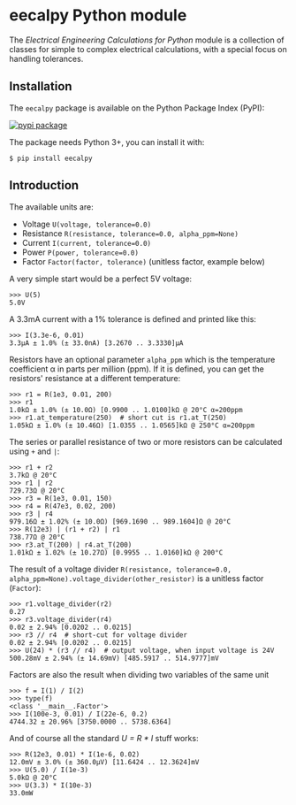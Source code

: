 eecalpy Python module
=====================

The *Electrical Engineering Calculations for Python* module is a
collection of classes for simple to complex electrical calculations, with a
special focus on handling tolerances.

Installation
------------

The ``eecalpy`` package is available on the Python Package Index (PyPI):

[![pypi package](https://badge.fury.io/py/eecalpy.svg)](https://badge.fury.io/py/eecalpy)

The package needs Python 3+, you can install it with:

    $ pip install eecalpy

Introduction
------------

The available units are:

* Voltage `U(voltage, tolerance=0.0)`
* Resistance `R(resistance, tolerance=0.0, alpha_ppm=None)`
* Current `I(current, tolerance=0.0)`
* Power `P(power, tolerance=0.0)`
* Factor `Factor(factor, tolerance)` (unitless factor, example below)

A very simple start would be a perfect 5V voltage:

    >>> U(5)
    5.0V

A 3.3mA current with a 1% tolerance is defined and printed like this:

    >>> I(3.3e-6, 0.01)
    3.3µA ± 1.0% (± 33.0nA) [3.2670 .. 3.3330]µA

Resistors have an optional parameter `alpha_ppm` which is the temperature 
coefficient α in parts per million (ppm). If it is defined, you can get the
resistors' resistance at a different temperature:

    >>> r1 = R(1e3, 0.01, 200)
    >>> r1
    1.0kΩ ± 1.0% (± 10.0Ω) [0.9900 .. 1.0100]kΩ @ 20°C α=200ppm
    >>> r1.at_temperature(250)  # short cut is r1.at_T(250)
    1.05kΩ ± 1.0% (± 10.46Ω) [1.0355 .. 1.0565]kΩ @ 250°C α=200ppm

The series or parallel resistance of two or more resistors can be calculated
using `+` and `|`:

    >>> r1 + r2
    3.7kΩ @ 20°C
    >>> r1 | r2
    729.73Ω @ 20°C
    >>> r3 = R(1e3, 0.01, 150)
    >>> r4 = R(47e3, 0.02, 200)
    >>> r3 | r4
    979.16Ω ± 1.02% (± 10.0Ω) [969.1690 .. 989.1604]Ω @ 20°C
    >>> R(12e3) | (r1 + r2) | r1
    738.77Ω @ 20°C
    >>> r3.at_T(200) | r4.at_T(200)
    1.01kΩ ± 1.02% (± 10.27Ω) [0.9955 .. 1.0160]kΩ @ 200°C

The result of a voltage divider
`R(resistance, tolerance=0.0, alpha_ppm=None).voltage_divider(other_resistor)`
is a unitless factor (`Factor`):

    >>> r1.voltage_divider(r2)
    0.27
    >>> r3.voltage_divider(r4)
    0.02 ± 2.94% [0.0202 .. 0.0215]
    >>> r3 // r4  # short-cut for voltage divider
    0.02 ± 2.94% [0.0202 .. 0.0215]
    >>> U(24) * (r3 // r4)  # output voltage, when input voltage is 24V
    500.28mV ± 2.94% (± 14.69mV) [485.5917 .. 514.9777]mV

Factors are also the result when dividing two variables of the same unit

    >>> f = I(1) / I(2)
    >>> type(f)
    <class '__main__.Factor'>
    >>> I(100e-3, 0.01) / I(22e-6, 0.2)
    4744.32 ± 20.96% [3750.0000 .. 5738.6364]

And of course all the standard *U = R * I* stuff works:

    >>> R(12e3, 0.01) * I(1e-6, 0.02)
    12.0mV ± 3.0% (± 360.0µV) [11.6424 .. 12.3624]mV
    >>> U(5.0) / I(1e-3)
    5.0kΩ @ 20°C
    >>> U(3.3) * I(10e-3)
    33.0mW